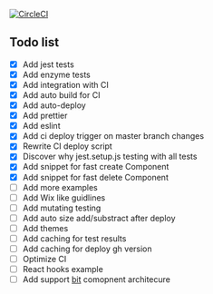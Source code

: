 [![CircleCI](https://circleci.com/gh/lysenko-sergey-developer/components-ui/tree/master.svg?style=svg)](https://circleci.com/gh/lysenko-sergey-developer/components-ui/tree/master)

## Todo list 

- [x] Add jest tests
- [x] Add enzyme tests
- [x] Add integration with CI
- [x] Add auto build for CI
- [x] Add auto-deploy
- [x] Add prettier
- [x] Add eslint
- [x] Add ci deploy trigger on master branch changes
- [x] Rewrite CI deploy script
- [x] Discover why jest.setup.js testing with all tests
- [x] Add snippet for fast create Component
- [x] Add snippet for fast delete Component 
- [ ] Add more examples
- [ ] Add Wix like guidlines
- [ ] Add mutating testing
- [ ] Add auto size add/substract after deploy
- [ ] Add themes
- [ ] Add caching for test results
- [ ] Add caching for deploy gh version
- [ ] Optimize CI
- [ ] React hooks example
- [ ] Add support [bit](https://bitsrc.io/) comopnent architecure